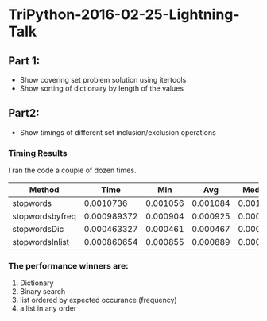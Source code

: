 # TriPython-2016-02-25-Lightning-Talk #

## Part 1: ##
* Show covering set problem solution using itertools
* Show sorting of dictionary by length of the values

## Part2: ##
* Show timings of different set inclusion/exclusion operations

### Timing Results ###
I ran the code a couple of dozen times.

Method|Time|Min|Avg|Median|Max
------|----|---|---|------|---
stopwords|0.0010736|0.001056|0.001084|0.001061|0.001275
stopwordsbyfreq|0.000989372|0.000904|0.000925|0.000910|0.001007
stopwordsDic|0.000463327|0.000461|0.000467|0.000464|0.000541
stopwordsInlist|0.000860654|0.000855|0.000889|0.000865|0.001205

### The performance winners are: ###
1. Dictionary
2. Binary search
3. list ordered by expected occurance (frequency)
4. a list in any order
